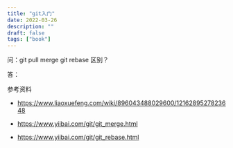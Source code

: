 ```yaml
---
title: "git入门"
date: 2022-03-26
description: ""
draft: false
tags: ["book"]
---
```








问：git pull merge git rebase 区别？

答：

























参考资料

- https://www.liaoxuefeng.com/wiki/896043488029600/1216289527823648

- https://www.yiibai.com/git/git_merge.html

- https://www.yiibai.com/git/git_rebase.html

  



































